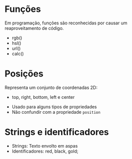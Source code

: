 # Funções

Em programação, funções são reconhecidas por causar um reaproveitamento de código.

* rgb()
* hsl()
* url()
* calc()

# Posições

<position>

Representa um conjunto de coordenadas 2D:
- top, right, bottom, left e center

* Usado para alguns tipos de propriedades
* Não confundir com a propriedade `position`

# Strings e identificadores

* Strings: Texto envolto em aspas
* Identificadores: red, black, gold;